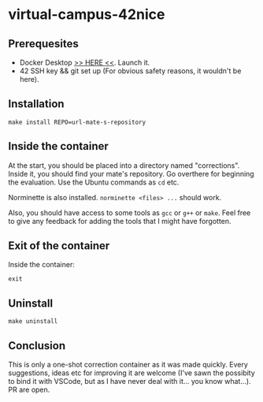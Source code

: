 # virtual-campus-42nice

## Prerequesites

- Docker Desktop [ >> HERE <<](https://docs.docker.com/get-docker/). Launch it.
- 42 SSH key && git set up (For obvious safety reasons, it wouldn't be here).

## Installation

```
make install REPO=url-mate-s-repository
```

## Inside the container

At the start, you should be placed into a directory named "corrections". Inside it, you should find your mate's repository. Go overthere for beginning the evaluation. Use the Ubuntu commands as `cd` etc.

Norminette is also installed. `norminette <files> ...` should work.

Also, you should have access to some tools as `gcc` or `g++` or `make`. Feel
free to give any feedback for adding the tools that I might have forgotten.

## Exit of the container

Inside the container:

```
exit
```

## Uninstall

```
make uninstall
```

## Conclusion
This is only a one-shot correction container as it was made quickly. Every
suggestions, ideas etc for improving it are welcome (I've sawn the possibity to
bind it with VSCode, but as I have never deal with it... you know what...).     
PR are open.
